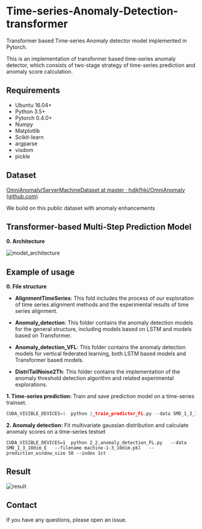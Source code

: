 # Time-series-Anomaly-Detection-transformer

Transformer based Time-series Anomaly detector model implemented in Pytorch.

This is an implementation of transformer based time-series anomaly detector, which consists of two-stage strategy of time-series prediction and anomaly score calculation.

## Requirements

* Ubuntu 16.04+ 
* Python 3.5+
* Pytorch 0.4.0+
* Numpy
* Matplotlib
* Scikit-learn
* argparse
* visdom
* pickle

## Dataset

 [OmniAnomaly/ServerMachineDataset at master · hdjkfhkj/OmniAnomaly (github.com)](https://github.com/hdjkfhkj/OmniAnomaly/tree/master/ServerMachineDataset) 

We build on this public dataset with anomaly enhancements

## Transformer-based Multi-Step Prediction Model

__0. Architecture__

![model_architecture](E:\_文档\_研究生_实验文档\gitee_File\第一篇论文-纵向联邦学习\纵向联邦学习\上传到github的代码\fig\model_architecture.png)



## Example of usage



__0. File structure__

* **AlignmentTimeSeries**: This fold includes the process of our exploration of time series alignment methods and the experimental results of time series alignment.

* **Anomaly_detection**:  This folder contains the anomaly detection models for the general structure, including models based on LSTM and models based on Transformer.

* **Anomaly_detection_VFL**: This folder contains the anomaly detection models for vertical federated learning, both LSTM based models and Transformer based models.

* **DistriTailNoise2Th**: This folder contains the implementation of the anomaly threshold detection algorithm and related experimental explorations.

  

__1. Time-series prediction:__
Train and save prediction model on a time-series trainset.

```python
CUDA_VISIBLE_DEVICES=1  python 1_train_predictor_FL.py --data SMD_1_3_10dim_E   --filename  machine-1-3_10dim.pkl   --epochs  1100 --emsize 32   --lr 0.002 --bptt 200 --prediction_window_size 50   --log_interval 5 --batch_size 128 --weight_decay 0.0 --model transformer --index 1st
```


__2. Anomaly detection:__
Fit multivariate gaussian distribution and
calculate anomaly scores on a time-series testset

```
CUDA_VISIBLE_DEVICES=1  python 2_2_anomaly_detection_FL.py   --data SMD_1_3_10dim_E   --filename machine-1-3_10dim.pkl   --prediction_window_size 50 --index 1st
```


## Result

![result](E:\_文档\_研究生_实验文档\gitee_File\第一篇论文-纵向联邦学习\纵向联邦学习\上传到github的代码\fig\result.png)



## Contact

If you have any questions, please open an issue.

